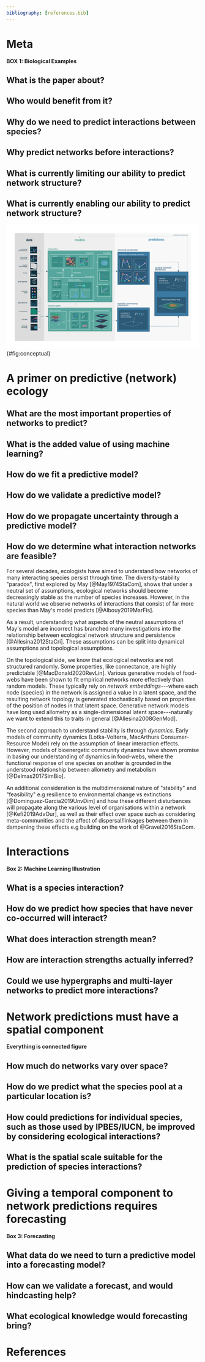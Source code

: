 ```yaml
---
bibliography: [references.bib]
---
```


# Meta

**BOX 1: Biological Examples**

## What is the paper about?

## Who would benefit from it?

## Why do we need to predict interactions between species?

## Why predict networks before interactions?

## What is currently limiting our ability to predict network structure?

## What is currently enabling our ability to predict network structure?

![TODO](figures/conceptual.png){#fig:conceptual}

# A primer on predictive (network) ecology

## What are the most important properties of networks to predict?

## What is the added value of using machine learning?

## How do we fit a predictive model?

## How do we validate a predictive model?

## How do we propagate uncertainty through a predictive model?

## How do we determine what interaction networks are feasible?

For several decades, ecologists have aimed to understand how networks of 
many interacting species persist through time. The diversity-stability 
"paradox", first explored by May [@May1974StaCom], shows that under a 
neutral set of assumptions, ecological networks should become decreasingly 
stable as the number of species increases. However, in the natural world 
we observe networks of interactions that consist of far more species than 
May's model predicts [@Albouy2019MarFis].

As a result, understanding what aspects of the neutral assumptions of 
May's model are incorrect has branched many investigations into the relationship between ecological network structure and persistence 
[@Allesina2012StaCri]. These assumptions can be split into dynamical 
assumptions and topological assumptions.

On the topological side, we know that ecological networks are not 
structured randomly. Some properties, like connectance, are highly 
predictable [@MacDonald2020RevLin]. Various generative models of food-webs 
have been shown to fit empirical networks more effectively than random 
models. These typically rely on _network embeddings_---where each node 
(species) in the network is assigned a value in a latent space, and the 
resulting network topology is generated stochastically based on properties 
of the position of nodes in that latent space. Generative network models 
have long used allometry as a single-dimensional latent space---naturally 
we want to extend this to traits in general [@Allesina2008GenMod].

The second approach to understand stability is through _dynamics_.
Early models of community dynamics (Lotka-Volterra, MacArthurs 
Consumer-Resource Model) rely on the assumption of linear interaction 
effects. However, models of bioenergetic community dynamics have shown 
promise in basing our understanding of dynamics in food-webs, where the 
functional response of one species on another is grounded in the 
understood relationship between allometry and metabolism 
[@Delmas2017SimBio].

An additional consideration is the multidimensional nature of "stability" 
and "feasibility" e.g resilience to environmental change vs extinctions 
[@Dominguez-Garcia2019UnvDim] and how these different disturbances will 
propagate along the various level of organisations within a network 
[@Kefi2019AdvOur], as well as their effect over space such as considering 
meta-communities and the affect of dispersal/linkages between them in 
dampening these effects e.g building on the work of @Gravel2016StaCom.


# Interactions

**Box 2: Machine Learning Illustration**

## What is a species interaction?

## How do we predict how species that have never co-occurred will interact?

## What does interaction strength mean?

## How are interaction strengths actually inferred?

## Could we use hypergraphs and multi-layer networks to predict more interactions?

# Network predictions must have a spatial component

**Everything is connected figure**

## How much do networks vary over space?

## How do we predict what the species pool at a particular location is?

## How could predictions for individual species, such as those used by IPBES/IUCN, be improved by considering ecological interactions?

## What is the spatial scale suitable for the prediction of species interactions?

# Giving a temporal component to network predictions requires forecasting

**Box 3: Forecasting**

## What data do we need to turn a predictive model into a forecasting model?

## How can we validate a forecast, and would hindcasting help?

## What ecological knowledge would forecasting bring?

# References
